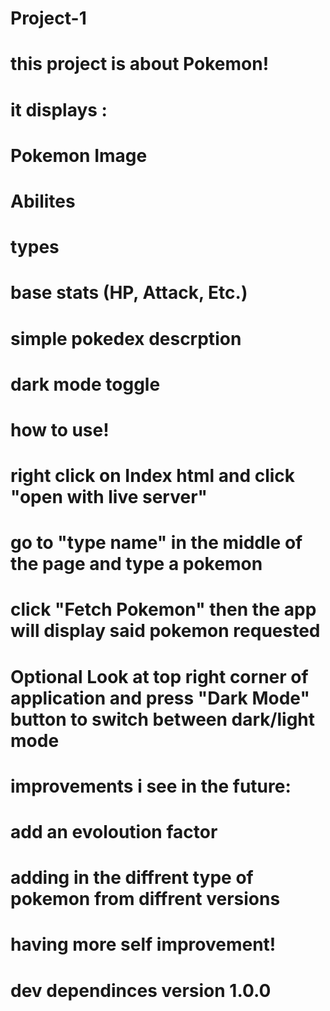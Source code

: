 # Project-1

# this project is about Pokemon!

# it displays :
# Pokemon Image
# Abilites 
# types 
# base stats (HP, Attack, Etc.)
# simple pokedex descrption
# dark mode toggle 

# how to use!

# right click on Index html and click "open with live server"
# go to "type name" in the middle of the page and type a pokemon
# click "Fetch Pokemon" then the app will display said pokemon requested
# Optional Look at top right corner of application and press "Dark Mode" button to switch between dark/light mode 

# improvements i see in the future:
# add an evoloution factor 
# adding in the diffrent type of pokemon from diffrent versions
# having more self improvement!

# dev dependinces version 1.0.0